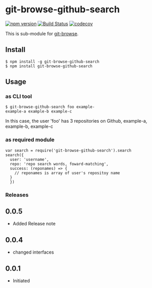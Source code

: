# git-browse-github-search

[![npm version](https://badge.fury.io/js/git-browse-github-search.svg)](https://badge.fury.io/js/git-browse-github-search)
[![Build Status](https://travis-ci.org/KamataRyo/git-browse-github-search.svg?branch=master)](https://travis-ci.org/KamataRyo/git-browse-github-search)
[![codecov](https://codecov.io/gh/KamataRyo/git-browse-github-search/branch/master/graph/badge.svg)](https://codecov.io/gh/KamataRyo/git-browse-github-search)

This is sub-module for [git-browse](https://npmjs.com/git-browse).


## Install

```
$ npm install -g git-browse-github-search
$ npm install git-browse-github-search
```

## Usage

### as CLI tool

```
$ git-browse-github-search foo example-
example-a example-b example-c
```

In this case, the user 'foo' has 3 repositories on Github, example-a, example-b, example-c

### as required module

```
var search = require('git-browse-github-search').search
search({
  user: 'username',
  repo: 'repo search words, foward-matching',
  success: (reponames) => {
    // reponames is array of user's repositoy name
  }
  })
```

### Releases

## 0.0.5

- Added Release note

## 0.0.4

- changed interfaces

## 0.0.1

- Initiated
